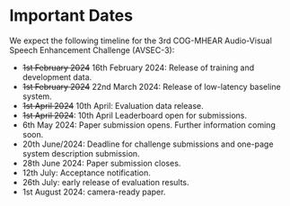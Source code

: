 # Important Dates

We expect the following timeline for the 3rd COG-MHEAR Audio-Visual Speech Enhancement Challenge (AVSEC-3):

- ~~1st February 2024~~ 16th February 2024: Release of training and development data. 
- ~~1st February 2024~~ 22nd March 2024: Release of low-latency baseline system. 
- ~~1st April 2024~~ 10th April: Evaluation data release. 
- ~~1st April 2024~~: 10th April Leaderboard open for submissions. 
- 6th May 2024: Paper submission opens. Further information coming soon. 
- 20th June/2024: Deadline for challenge submissions and one-page system description submission.
- 28th June 2024: Paper submission closes. 
- 12th July: Acceptance notification. 
- 26th July: early release of evaluation results.
- 1st August 2024: camera-ready paper. 

